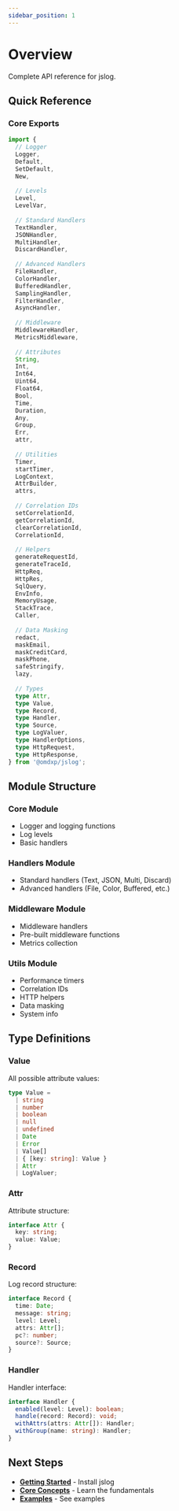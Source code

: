 ```yaml
---
sidebar_position: 1
---
```


# Overview

Complete API reference for jslog.

## Quick Reference

### Core Exports

```typescript
import {
  // Logger
  Logger,
  Default,
  SetDefault,
  New,
  
  // Levels
  Level,
  LevelVar,
  
  // Standard Handlers
  TextHandler,
  JSONHandler,
  MultiHandler,
  DiscardHandler,
  
  // Advanced Handlers
  FileHandler,
  ColorHandler,
  BufferedHandler,
  SamplingHandler,
  FilterHandler,
  AsyncHandler,
  
  // Middleware
  MiddlewareHandler,
  MetricsMiddleware,
  
  // Attributes
  String,
  Int,
  Int64,
  Uint64,
  Float64,
  Bool,
  Time,
  Duration,
  Any,
  Group,
  Err,
  attr,
  
  // Utilities
  Timer,
  startTimer,
  LogContext,
  AttrBuilder,
  attrs,
  
  // Correlation IDs
  setCorrelationId,
  getCorrelationId,
  clearCorrelationId,
  CorrelationId,
  
  // Helpers
  generateRequestId,
  generateTraceId,
  HttpReq,
  HttpRes,
  SqlQuery,
  EnvInfo,
  MemoryUsage,
  StackTrace,
  Caller,
  
  // Data Masking
  redact,
  maskEmail,
  maskCreditCard,
  maskPhone,
  safeStringify,
  lazy,
  
  // Types
  type Attr,
  type Value,
  type Record,
  type Handler,
  type Source,
  type LogValuer,
  type HandlerOptions,
  type HttpRequest,
  type HttpResponse,
} from '@omdxp/jslog';
```

## Module Structure

### Core Module
- Logger and logging functions
- Log levels
- Basic handlers

### Handlers Module
- Standard handlers (Text, JSON, Multi, Discard)
- Advanced handlers (File, Color, Buffered, etc.)

### Middleware Module
- Middleware handlers
- Pre-built middleware functions
- Metrics collection

### Utils Module
- Performance timers
- Correlation IDs
- HTTP helpers
- Data masking
- System info

## Type Definitions

### Value

All possible attribute values:

```typescript
type Value =
  | string
  | number
  | boolean
  | null
  | undefined
  | Date
  | Error
  | Value[]
  | { [key: string]: Value }
  | Attr
  | LogValuer;
```

### Attr

Attribute structure:

```typescript
interface Attr {
  key: string;
  value: Value;
}
```

### Record

Log record structure:

```typescript
interface Record {
  time: Date;
  message: string;
  level: Level;
  attrs: Attr[];
  pc?: number;
  source?: Source;
}
```

### Handler

Handler interface:

```typescript
interface Handler {
  enabled(level: Level): boolean;
  handle(record: Record): void;
  withAttrs(attrs: Attr[]): Handler;
  withGroup(name: string): Handler;
}
```

## Next Steps

- **[Getting Started](../getting-started/installation)** - Install jslog
- **[Core Concepts](../core-concepts/loggers)** - Learn the fundamentals
- **[Examples](../examples/basic-usage)** - See examples
